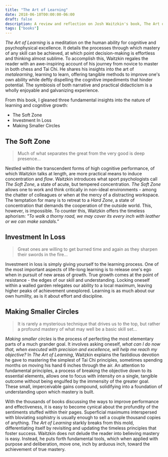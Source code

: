 ```yaml
---
title: "The Art of Learning"
date: 2018-06-10T00:00:00-06:00
draft: false
description: A review and reflection on Josh Waitzkin's book, The Art of Learning.
tags: ["books"]
---
```


*The Art of Learning* is a meditation on the human ability for cognitive and psychophysical excellence. It details the processes through which mastery of any skill can be achieved, at which point decision-making is effortless and thinking almost sublime. To accomplish this, Waitzkin regales the reader with an awe-inspiring account of his journey from novice to master in both chess and Tai Chi. He shares his insights into the art of *metalearning*, learning to learn, offering tangible methods to improve one's own ability while deftly dispelling the cognitive impediments that hinder potential. The symbiosis of both narrative and practical didacticism is a wholly enjoyable and galvanizing experience.

From this book, I gleaned three fundamental insights into the nature of learning and cognitive growth:

* The Soft Zone
* Investment In Loss
* Making Smaller Circles

## The Soft Zone

<blockquote class="prose">
	Much of what separates the great from the very good is deep presence...
</blockquote>

Nestled within the transcendent forms of high cognitive performance, of which Waitzkin talks at length, are more practical means to induce concentration and *flow*. Waitzkin introduces what sport psychologists call *The Soft Zone*, a state of acute, but tempered concentration. *The Soft Zone* allows one to work and think critically in non-ideal environments - among the chatter of colleagues or when at the mercy of a distracting workspace. The temptation for many is to retreat to a *Hard Zone*, a state of concentration that demands the cooperation of the outside world. This, however, is impossible. To counter this, Waitzkin offers the timeless aphorism: *"To walk a thorny road, we may cover its every inch with leather or we can make sandals."*

## Investment In Loss

<blockquote class="prose">
	Great ones are willing to get burned time and again as they sharpen their swords in the fire...
</blockquote>

Investment in loss is simply giving yourself to the learning process. One of the most important aspects of life-long learning is to release one's ego when in pursuit of new areas of growth. True growth comes at the point of resistance - the edges of our skill and understanding. Locking oneself within a walled garden relegates our ability to a local maximum, leaving higher peaks of achievement unexplored. Learning is as much about our own humility, as is it about effort and discipline.

## Making Smaller Circles

<blockquote class="prose">
	It is rarely a mysterious technique that drives us to the top, but rather a profound mastery of what may well be a basic skill set...
</blockquote>

*Making smaller circles* is the process of perfecting the most elementary parts of a much grander goal. It involves asking oneself, *what can I do now that, when executed with precision and excellence, will help me reach my objective?* In *The Art of Learning*, Waitzkin explains the fastidious devotion he gave to mastering the simplest of Tai Chi principles, sometimes spending months on moving his hand 6 inches through the air. An attention to fundamental principles, a process of breaking the objective down to its essential elements, allows one to focus with intensity on a single, tangible outcome without being engulfed by the immensity of the greater goal. These small, imperceivable gains compound, solidifying into a foundation of understanding upon which mastery is built.

With the thousands of books discussing the ways to improve performance and effectiveness, it is easy to become cynical about the profundity of the sentiments stuffed within their pages. Superficial maximums interspersed with bloviating sophistry is usually enough to sell a couple thousand copies of anything. *The Art of Learning* starkly breaks from this mold, differentiating itself by revisiting and updating the timeless principles that foster success. Waitzkin does not delude the reader into believing mastery is easy. Instead, he puts forth fundamental tools, which when applied with purpose and deliberation, move one, inch by arduous inch, toward the achievement of true mastery.
